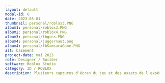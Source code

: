 ```yaml
---
layout: default
modal-id: 6
date: 2023-05-01
thumbnail: personal/roblox3.PNG
album1: personal/roblox3.PNG
album2: personal/roblox4.PNG
album3: personal/fbguns.PNG
album4: personal/juggernaut.png
album4: personal/fbSamsaraGame.PNG
alt: basement
project-date: mai 2023
role: Designer / Builder
software: Roblox Studio
category: 3D / ROBLOX
description: Plusieurs captures d'écran du jeu et des assets de l'expérience "SCP; Facility Breach" sur ROBLOX que j'ai modélisé et animé pour.
---
```

